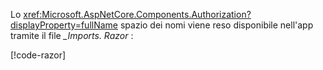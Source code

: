 Lo <xref:Microsoft.AspNetCore.Components.Authorization?displayProperty=fullName> spazio dei nomi viene reso disponibile nell'app tramite il file *_Imports. Razor* :

[!code-razor[](imports-standalone.razor?highlight=3)]
